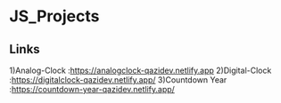 # JS_Projects


## Links
1)Analog-Clock :https://analogclock-qazidev.netlify.app
2)Digital-Clock :https://digitalclock-qazidev.netlify.app/
3)Countdown Year :https://countdown-year-qazidev.netlify.app/
